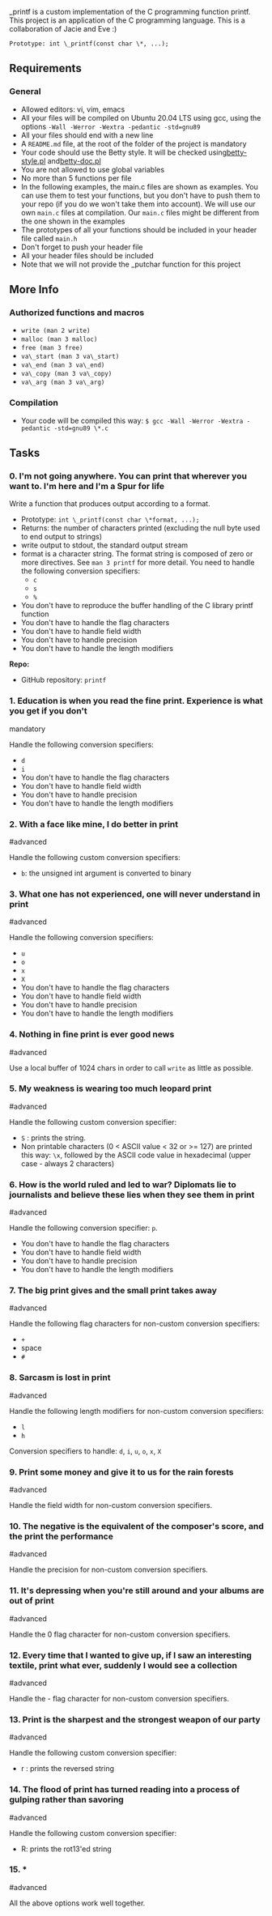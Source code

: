 \_printf is a custom implementation of the C programming function printf. This project is an application of the C programming language. This is a collaboration of Jacie and Eve :)

`Prototype: int \_printf(const char \*, ...);`

## **Requirements**

### **General**

- Allowed editors: vi, vim, emacs
- All your files will be compiled on Ubuntu 20.04 LTS using gcc, using the options `-Wall -Werror -Wextra -pedantic -std=gnu89`
- All your files should end with a new line
- A `README.md` file, at the root of the folder of the project is mandatory
- Your code should use the Betty style. It will be checked using[betty-style.pl](https://github.com/holbertonschool/Betty/blob/master/betty-style.pl) and[betty-doc.pl](https://github.com/holbertonschool/Betty/blob/master/betty-doc.pl)
- You are not allowed to use global variables
- No more than 5 functions per file
- In the following examples, the main.c files are shown as examples. You can use them to test your functions, but you don't have to push them to your repo (if you do we won't take them into account). We will use our own `main.c` files at compilation. Our `main.c` files might be different from the one shown in the examples
- The prototypes of all your functions should be included in your header file called `main.h`
- Don't forget to push your header file
- All your header files should be included
- Note that we will not provide the \_putchar function for this project

## **More Info**

### **Authorized functions and macros**

- `write (man 2 write)`
- `malloc (man 3 malloc)`
- `free (man 3 free)`
- `va\_start (man 3 va\_start)`
- `va\_end (man 3 va\_end)`
- `va\_copy (man 3 va\_copy)`
- `va\_arg (man 3 va\_arg)`

### **Compilation**

- Your code will be compiled this way:
`$ gcc -Wall -Werror -Wextra -pedantic -std=gnu89 \*.c`

## **Tasks**

### **0. I'm not going anywhere. You can print that wherever you want to. I'm here and I'm a Spur for life**

Write a function that produces output according to a format.

- Prototype: `int \_printf(const char \*format, ...);`
- Returns: the number of characters printed (excluding the null byte used to end output to strings)
- write output to stdout, the standard output stream
- format is a character string. The format string is composed of zero or more directives. See `man 3 printf` for more detail. You need to handle the following conversion specifiers:
  - `c`
  - `s`
  - `%`
- You don't have to reproduce the buffer handling of the C library printf function
- You don't have to handle the flag characters
- You don't have to handle field width
- You don't have to handle precision
- You don't have to handle the length modifiers

**Repo:**

- GitHub repository: `printf`

### **1. Education is when you read the fine print. Experience is what you get if you don't**

mandatory

Handle the following conversion specifiers:

- `d`
- `i`
- You don't have to handle the flag characters
- You don't have to handle field width
- You don't have to handle precision
- You don't have to handle the length modifiers

### **2. With a face like mine, I do better in print**

#advanced

Handle the following custom conversion specifiers:

- `b`: the unsigned int argument is converted to binary

### **3. What one has not experienced, one will never understand in print**

#advanced

Handle the following conversion specifiers:

- `u`
- `o`
- `x`
- `X`
- You don't have to handle the flag characters
- You don't have to handle field width
- You don't have to handle precision
- You don't have to handle the length modifiers

### **4. Nothing in fine print is ever good news**

#advanced

Use a local buffer of 1024 chars in order to call `write` as little as possible.

### **5. My weakness is wearing too much leopard print**

#advanced

Handle the following custom conversion specifier:

- `S` : prints the string.
- Non printable characters (0 \< ASCII value \< 32 or \>= 127) are printed this way: `\x`, followed by the ASCII code value in hexadecimal (upper case - always 2 characters)

### **6. How is the world ruled and led to war? Diplomats lie to journalists and believe these lies when they see them in print**

#advanced

Handle the following conversion specifier: `p`.

- You don't have to handle the flag characters
- You don't have to handle field width
- You don't have to handle precision
- You don't have to handle the length modifiers

### **7. The big print gives and the small print takes away**

#advanced

Handle the following flag characters for non-custom conversion specifiers:

- `+`
- space
- `#`

### **8. Sarcasm is lost in print**

#advanced

Handle the following length modifiers for non-custom conversion specifiers:

- `l`
- `h`

Conversion specifiers to handle: `d`, `i`, `u`, `o`, `x`, `X`

### **9. Print some money and give it to us for the rain forests**

#advanced

Handle the field width for non-custom conversion specifiers.

### **10. The negative is the equivalent of the composer's score, and the print the performance**

#advanced

Handle the precision for non-custom conversion specifiers.

### **11. It's depressing when you're still around and your albums are out of print**

#advanced

Handle the 0 flag character for non-custom conversion specifiers.

### **12. Every time that I wanted to give up, if I saw an interesting textile, print what ever, suddenly I would see a collection**

#advanced

Handle the - flag character for non-custom conversion specifiers.

### **13. Print is the sharpest and the strongest weapon of our party**

#advanced

Handle the following custom conversion specifier:

- r : prints the reversed string

### **14. The flood of print has turned reading into a process of gulping rather than savoring**

#advanced

Handle the following custom conversion specifier:

- R: prints the rot13'ed string

### **15. \***

#advanced

All the above options work well together.
